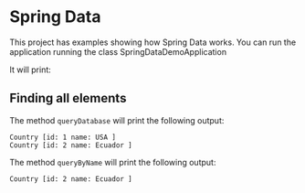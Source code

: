 # Spring Data

This project has examples showing how Spring Data works.
You can run the application running the class SpringDataDemoApplication


It will print:


## Finding all elements

The method `queryDatabase` will print the following output:

```
Country [id: 1 name: USA ]
Country [id: 2 name: Ecuador ]

```


The method `queryByName` will print the following output:

```
Country [id: 2 name: Ecuador ]

```